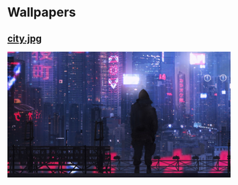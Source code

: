 # Wallpapers

## [city.jpg](https://www.wallpaperflare.com/cyberpunk-purple-fantasy-art-city-fantasy-city-concept-art-wallpaper-cvfaq/download/1920x1080)

<img src="./city.jpg" alt="Error"></img>

